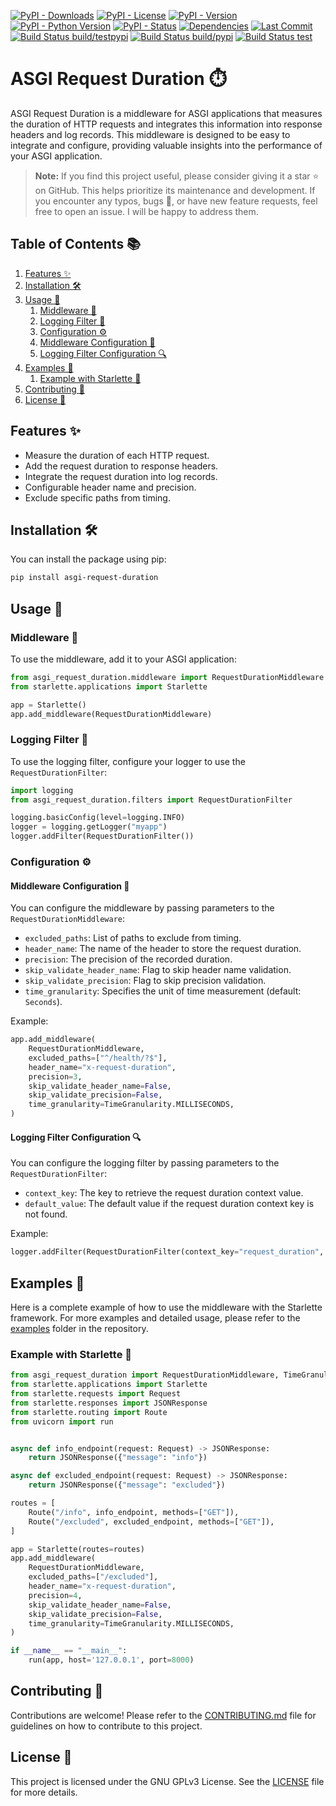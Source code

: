 [![PyPI - Downloads](https://img.shields.io/pypi/dm/asgi-request-duration.svg)](https://pypi.org/project/asgi-request-duration/)
[![PyPI - License](https://img.shields.io/pypi/l/asgi-request-duration)](https://www.gnu.org/licenses/gpl-3.0)
[![PyPI - Version](https://img.shields.io/pypi/v/asgi-request-duration.svg)](https://pypi.org/project/asgi-request-duration/)
[![PyPI - Python Version](https://img.shields.io/pypi/pyversions/asgi-request-duration)](https://pypi.org/project/asgi-request-duration/)
[![PyPI - Status](https://img.shields.io/pypi/status/asgi-request-duration)](https://pypi.org/project/asgi-request-duration/)
[![Dependencies](https://img.shields.io/librariesio/release/pypi/asgi-request-duration)](https://libraries.io/pypi/asgi-request-duration)
[![Last Commit](https://img.shields.io/github/last-commit/feteu/asgi-request-duration)](https://github.com/feteu/asgi-request-duration/commits/main)
[![Build Status build/testpypi](https://img.shields.io/github/actions/workflow/status/feteu/asgi-request-duration/publish-testpypi.yaml?label=publish-testpypi)](https://github.com/feteu/asgi-request-duration/actions/workflows/publish-testpypi.yaml)
[![Build Status build/pypi](https://img.shields.io/github/actions/workflow/status/feteu/asgi-request-duration/publish-pypi.yaml?label=publish-pypi)](https://github.com/feteu/asgi-request-duration/actions/workflows/publish-pypi.yaml)
[![Build Status test](https://img.shields.io/github/actions/workflow/status/feteu/asgi-request-duration/test.yaml?label=test)](https://github.com/feteu/asgi-request-duration/actions/workflows/test.yaml)

# ASGI Request Duration ⏱️

ASGI Request Duration is a middleware for ASGI applications that measures the duration of HTTP requests and integrates this information into response headers and log records. This middleware is designed to be easy to integrate and configure, providing valuable insights into the performance of your ASGI application.

> **Note:** If you find this project useful, please consider giving it a star ⭐ on GitHub. This helps prioritize its maintenance and development. If you encounter any typos, bugs 🐛, or have new feature requests, feel free to open an issue. I will be happy to address them.

## Table of Contents 📚

1. [Features ✨](#features-✨)
2. [Installation 🛠️](#installation-🛠️)
3. [Usage 🚀](#usage-🚀)
    1. [Middleware 🧩](#middleware-🧩)
    2. [Logging Filter 📝](#logging-filter-📝)
    3. [Configuration ⚙️](#configuration-⚙️)
      1. [Middleware Configuration 🔧](#middleware-configuration-🔧)
      2. [Logging Filter Configuration 🔍](#logging-filter-configuration-🔍)
4. [Examples 📖](#examples-📖)
    1. [Example with Starlette 🌟](#example-with-starlette-🌟)
5. [Contributing 🤝](#contributing-🤝)
6. [License 📜](#license-📜)

## Features ✨

- Measure the duration of each HTTP request.
- Add the request duration to response headers.
- Integrate the request duration into log records.
- Configurable header name and precision.
- Exclude specific paths from timing.

## Installation 🛠️

You can install the package using pip:

```bash
pip install asgi-request-duration
```

## Usage 🚀

### Middleware 🧩

To use the middleware, add it to your ASGI application:

```python
from asgi_request_duration.middleware import RequestDurationMiddleware
from starlette.applications import Starlette

app = Starlette()
app.add_middleware(RequestDurationMiddleware)
```

### Logging Filter 📝

To use the logging filter, configure your logger to use the `RequestDurationFilter`:

```python
import logging
from asgi_request_duration.filters import RequestDurationFilter

logging.basicConfig(level=logging.INFO)
logger = logging.getLogger("myapp")
logger.addFilter(RequestDurationFilter())
```

### Configuration ⚙️

#### Middleware Configuration 🔧

You can configure the middleware by passing parameters to the `RequestDurationMiddleware`:

- `excluded_paths`: List of paths to exclude from timing.
- `header_name`: The name of the header to store the request duration.
- `precision`: The precision of the recorded duration.
- `skip_validate_header_name`: Flag to skip header name validation.
- `skip_validate_precision`: Flag to skip precision validation.
- `time_granularity`: Specifies the unit of time measurement (default: `Seconds`).

Example:

```python
app.add_middleware(
    RequestDurationMiddleware,
    excluded_paths=["^/health/?$"],
    header_name="x-request-duration",
    precision=3,
    skip_validate_header_name=False,
    skip_validate_precision=False,
    time_granularity=TimeGranularity.MILLISECONDS,
)
```

#### Logging Filter Configuration 🔍

You can configure the logging filter by passing parameters to the `RequestDurationFilter`:

- `context_key`: The key to retrieve the request duration context value.
- `default_value`: The default value if the request duration context key is not found.

Example:

```python
logger.addFilter(RequestDurationFilter(context_key="request_duration", default_value="-"))
```

## Examples 📖

Here is a complete example of how to use the middleware with the Starlette framework. For more examples and detailed usage, please refer to the [examples](https://github.com/feteu/asgi-request-duration/tree/main/examples) folder in the repository.

### Example with Starlette 🌟

```python
from asgi_request_duration import RequestDurationMiddleware, TimeGranularity
from starlette.applications import Starlette
from starlette.requests import Request
from starlette.responses import JSONResponse
from starlette.routing import Route
from uvicorn import run


async def info_endpoint(request: Request) -> JSONResponse:
    return JSONResponse({"message": "info"})

async def excluded_endpoint(request: Request) -> JSONResponse:
    return JSONResponse({"message": "excluded"})

routes = [
    Route("/info", info_endpoint, methods=["GET"]),
    Route("/excluded", excluded_endpoint, methods=["GET"]),
]

app = Starlette(routes=routes)
app.add_middleware(
    RequestDurationMiddleware,
    excluded_paths=["/excluded"],
    header_name="x-request-duration",
    precision=4,
    skip_validate_header_name=False,
    skip_validate_precision=False,
    time_granularity=TimeGranularity.MILLISECONDS,
)

if __name__ == "__main__":
    run(app, host='127.0.0.1', port=8000)
```

## Contributing 🤝
Contributions are welcome! Please refer to the [CONTRIBUTING.md](CONTRIBUTING.md) file for guidelines on how to contribute to this project.

## License 📜
This project is licensed under the GNU GPLv3 License. See the [LICENSE](LICENSE) file for more details.
